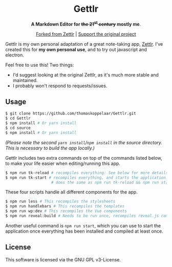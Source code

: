 <h1 align="center">
  Gettlr 
</h1>

<p align="center" ><strong>A Markdown Editor for <span style="text-decoration: line-through;">the 21<sup>st</sup> century</span> mostly me</strong>.</p>


<p align="center">
  <a href="https://github.com/Zettlr/Zettlr" target="_blank">Forked from Zettlr</a> |
  <a href="https://www.patreon.com/Zettlr" target="_blank">Support the original project</a>
</p>


Gettlr is my own personal adaptation of a great note-taking app, [Zettlr](https://www.Zettlr.com/). I've created this for **my own personal use**, and to try out javascript and electron.

Feel free to use this! Two things:

- I'd suggest looking at the original Zettlr, as it's much more stable and maintained.
- I probably won't respond to requests/issues.

## Usage

```bash
$ git clone https://github.com/thomaskoppelaar/Gettlr.git
$ cd Gettlr
$ npm install # Or yarn install
$ cd source
$ npm install # Or yarn install
```

_(Please note the second `yarn install`/`npm install` in the source directory. This is necessary to build the app locally.)_

Gettlr includes two extra commands on top of the commands listed below, to make your life easier when editing/running this app.
```bash
$ npm run tk-reload # recompiles everything: See below for more details
$ npm run tk-start # recompiles everything, and starts the application.
                    # does the same as npm run tk-reload && npm run start
```

These four scripts handle all different components for the app.

```bash
$ npm run less # This recompiles the stylesheets
$ npm run handlebars # This recompiles the templates
$ npm run wp:dev # This recompiles the Vue components
$ npm run reveal:build # Needs to be run once, recompiles reveal.js components
```

Another useful command is `npm run start`, which you can use to start the application once everything has been installed and compiled at least once.

## License

This software is licensed via the GNU GPL v3-License.

